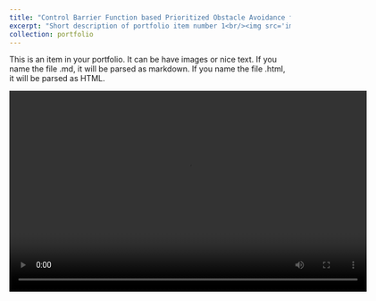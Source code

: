 ```yaml
---
title: "Control Barrier Function based Prioritized Obstacle Avoidance for Robotic Manipulator"
excerpt: "Short description of portfolio item number 1<br/><img src='images/cbf_diagram1_c1.jpg'>"
collection: portfolio
---
```


This is an item in your portfolio. It can be have images or nice text. If you name the file .md, it will be parsed as markdown. If you name the file .html, it will be parsed as HTML. 
<!-- Embed local video -->
<video width="640" height="360" controls>
  <source src="images/CBF_implentation.mp4" type="video/mp4">
  Your browser does not support the video tag.
</video>

<!-- Embed YouTube video -->
<!-- iframe width="640" height="360" src="https://www.youtube.com/embed/YOUR_VIDEO_ID" frameborder="0" allow="accelerometer; autoplay; encrypted-media; gyroscope; picture-in-picture" allowfullscreen></iframe>
